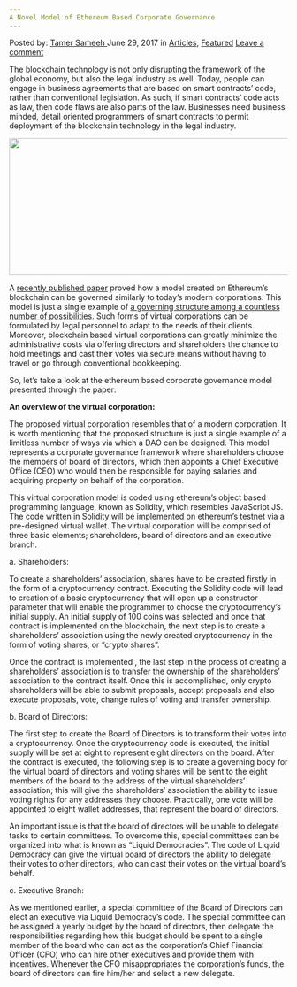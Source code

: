 ```yaml
---
A Novel Model of Ethereum Based Corporate Governance
---
```

<article class="post-listing post-20966 post type-post status-publish format-standard has-post-thumbnail hentry category-deepdot-news tag-based tag-corporate tag-ethereum tag-governance tag-model">
    <div class="post-inner">
    <p class="post-meta">
    <span>Posted by: <a href="https://www.deepdotweb.com/author/tamersameeh/" title="">Tamer Sameeh </a></span>
    <span>June 29, 2017</span>
    <span>in <a href="https://www.deepdotweb.com/category/articles/" rel="category tag">Articles</a>, <a href="https://www.deepdotweb.com/category/deepdot-news/" rel="category tag">Featured</a></span>
    <span><a href="https://www.deepdotweb.com/2017/06/29/novel-model-ethereum-based-corporate-governance/#respond">Leave a comment</a></span>
    </p>
    <div class="clear"></div>
    <div class="entry">
    <p>The blockchain technology is not only disrupting the framework of the global economy, but also the legal industry as well. Today, people can engage in business agreements that are based on smart contracts&#8217; code, rather than conventional legislation. As such, if smart contracts&#8217; code acts as law, then code flaws are also parts of the law. Businesses need business minded, detail oriented programmers of smart contracts to permit deployment of the blockchain technology in the legal industry.</p>
    <p><img class="wp-image-20978 aligncenter" src="https://www.deepdotweb.com/wp-content/uploads/2017/06/word-image-189.jpeg" width="611" height="248" srcset="https://www.deepdotweb.com/wp-content/uploads/2017/06/word-image-189.jpeg 1170w, https://www.deepdotweb.com/wp-content/uploads/2017/06/word-image-189-300x122.jpeg 300w, https://www.deepdotweb.com/wp-content/uploads/2017/06/word-image-189-1024x416.jpeg 1024w" sizes="(max-width: 611px) 100vw, 611px" /></p>
    <p>A <a href="https://papers.ssrn.com/sol3/papers.cfm?abstract_id=2977522">recently published paper</a> proved how a model created on Ethereum&#8217;s blockchain can be governed similarly to today&#8217;s modern corporations. This model is just a single example of <a href="https://www.deepdotweb.com/2017/01/04/utilizing-the-blockchain-smart-contract-technologies-to-create-a-decentralized-government/">a governing structure among a countless number of possibilities</a>. Such forms of virtual corporations can be formulated by legal personnel to adapt to the needs of their clients. Moreover, blockchain based virtual corporations can greatly minimize the administrative costs via offering directors and shareholders the chance to hold meetings and cast their votes via secure means without having to travel or go through conventional bookkeeping.</p>
    <p>So, let&#8217;s take a look at the ethereum based corporate governance model presented through the paper:</p>
    <p><strong>An overview of the virtual corporation:</strong></p>
    <p>The proposed virtual corporation resembles that of a modern corporation. It is worth mentioning that the proposed structure is just a single example of a limitless number of ways via which a DAO can be designed. This model represents a corporate governance framework where shareholders choose the members of board of directors, which then appoints a Chief Executive Office (CEO) who would then be responsible for paying salaries and acquiring property on behalf of the corporation.</p>
    <p>This virtual corporation model is coded using ethereum&#8217;s object based programming language, known as Solidity, which resembles JavaScript JS. The code written in Solidity will be implemented on ethereum&#8217;s testnet via a pre-designed virtual wallet. The virtual corporation will be comprised of three basic elements; shareholders, board of directors and an executive branch.</p>
    <p>a. Shareholders:</p>
    <p>To create a shareholders&#8217; association, shares have to be created firstly in the form of a cryptocurrency contract. Executing the Solidity code will lead to creation of a basic cryptocurrency that will open up a constructor parameter that will enable the programmer to choose the cryptocurrency’s initial supply. An initial supply of 100 coins was selected and once that contract is implemented on the blockchain, the next step is to create a shareholders&#8217; association using the newly created cryptocurrency in the form of voting shares, or &#8220;crypto shares&#8221;.</p>
    <p>Once the contract is implemented , the last step in the process of creating a shareholders&#8217; association is to transfer the ownership of the shareholders&#8217; association to the contract itself. Once this is accomplished, only crypto shareholders will be able to submit proposals, accept proposals and also execute proposals, vote, change rules of voting and transfer ownership.</p>
    <p>b. Board of Directors:</p>
    <p>The first step to create the Board of Directors is to transform their votes into a cryptocurrency. Once the cryptocurrency code is executed, the initial supply will be set at eight to represent eight directors on the board. After the contract is executed, the following step is to create a governing body for the virtual board of directors and voting shares will be sent to the eight members of the board to the address of the virtual shareholders&#8217; association; this will give the shareholders&#8217; association the ability to issue voting rights for any addresses they choose. Practically, one vote will be appointed to eight wallet addresses, that represent the board of directors.</p>
    <p>An important issue is that the board of directors will be unable to delegate tasks to certain committees. To overcome this, special committees can be organized into what is known as &#8220;Liquid Democracies&#8221;. The code of Liquid Democracy can give the virtual board of directors the ability to delegate their votes to other directors, who can cast their votes on the virtual board&#8217;s behalf.</p>
    <p>c. Executive Branch:</p>
    <p>As we mentioned earlier, a special committee of the Board of Directors can elect an executive via Liquid Democracy&#8217;s code. The special committee can be assigned a yearly budget by the board of directors, then delegate the responsibilities regarding how this budget should be spent to a single member of the board who can act as the corporation&#8217;s Chief Financial Officer (CFO) who can hire other executives and provide them with incentives. Whenever the CFO misappropriates the corporation&#8217;s funds, the board of directors can fire him/her and select a new delegate.</p>
    </div>
    <span style="display:none"><a href="https://www.deepdotweb.com/tag/based/" rel="tag">based</a> <a href="https://www.deepdotweb.com/tag/corporate/" rel="tag">corporate</a> <a href="https://www.deepdotweb.com/tag/ethereum/" rel="tag">Ethereum</a> <a href="https://www.deepdotweb.com/tag/governance/" rel="tag">governance</a> <a href="https://www.deepdotweb.com/tag/model/" rel="tag">model</a></span> <span style="display:none" class="updated">2017-06-29</span>
    <div style="display:none" class="vcard author" itemprop="author" itemscope itemtype="http://schema.org/Person"><strong class="fn" itemprop="name"><a href="https://www.deepdotweb.com/author/tamersameeh/" title="Posts by Tamer Sameeh" rel="author">Tamer Sameeh</a></strong></div>
    </div>
</article>

